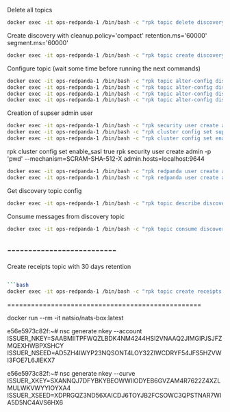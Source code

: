 Delete all topics

```bash
docker exec -it ops-redpanda-1 /bin/bash -c "rpk topic delete discovery --brokers=redpanda:9092"
```

Create discovery with cleanup.policy='compact' retention.ms='60000' segment.ms='60000'
```bash
docker exec -it ops-redpanda-1 /bin/bash -c "rpk topic create discovery --brokers=redpanda:9092 --partitions=1"
```
Configure topic (wait some time before running the next commands)
```bash
docker exec -it ops-redpanda-1 /bin/bash -c "rpk topic alter-config discovery --brokers=redpanda:9092 --set cleanup.policy='compact,delete'"
docker exec -it ops-redpanda-1 /bin/bash -c "rpk topic alter-config discovery --brokers=redpanda:9092 --set retention.ms='604800000'"  # Set retention to 1 week (or adjust as needed)
docker exec -it ops-redpanda-1 /bin/bash -c "rpk topic alter-config discovery --brokers=redpanda:9092 --set segment.ms='8000'"  # Set segment time to 1 minute to trigger frequent log cleanup
docker exec -it ops-redpanda-1 /bin/bash -c "rpk topic alter-config discovery --brokers=redpanda:9092 --set segment.bytes='1048576'"  # Set segment time to 1 minute to trigger frequent log cleanup
```
 
Creation of supser admin user
```bash
docker exec -it ops-redpanda-1 /bin/bash -c "rpk security user create admin -p 'pwd' --mechanism='SCRAM-SHA-512' -X admin.hosts=localhost:9644 --brokers=redpanda:9092"
docker exec -it ops-redpanda-1 /bin/bash -c "rpk cluster config set superusers ['admin']"
docker exec -it ops-redpanda-1 /bin/bash -c "rpk cluster config set enable_sasl true"
```

rpk cluster config set enable_sasl true
rpk security user create admin -p 'pwd' --mechanism=SCRAM-SHA-512-X admin.hosts=localhost:9644



```bash
docker exec -it ops-redpanda-1 /bin/bash -c "rpk redpanda user create admin --new-password pwd --brokers=redpanda:9092"
docker exec -it ops-redpanda-1 /bin/bash -c "rpk redpanda user create admin --new-password pwd --brokers=redpanda:9092"
```
















Get discovery topic config
```bash
docker exec -it ops-redpanda-1 /bin/bash -c "rpk topic describe discovery --brokers=redpanda:9092"
```

Consume messages from discovery topic
```bash
docker exec -it ops-redpanda-1 /bin/bash -c "rpk topic consume discovery --brokers=redpanda:9092 --offset=0"
```

## --------------------------
 Create receipts topic with 30 days retention

```bash

```bash
docker exec -it ops-redpanda-1 /bin/bash -c "rpk topic create receipts --brokers=redpanda:9092 --config="retention.ms=2592000000""
````
=================================================


docker run --rm -it natsio/nats-box:latest

e56e5973c82f:~# nsc generate nkey --account
ISSUER_NKEY=SAABMIITPFWQZLBDK4NM4244HSI2VNAAQ2JIMGIPJSJFZMQEXHWBPXSHCY
ISSUER_NSEED=AD5ZH4IWYP23NQSONT4LOY32ZIWCDRYF54JFS5HZVWI3FOE7L6JIEKX7

e56e5973c82f:~# nsc generate nkey --curve
ISSUER_XKEY=SXANNQJ7DFYBKYBEOWWIIODYEB6GVZAM4R7622Z4XZLMULWKVWYYIOYXA4
ISSUER_XSEED=XDPRGQZ3ND56XAICDJ6TOYJB2FCSOWC3QPSTNAR7WIA5D5NC4AVS6HX6